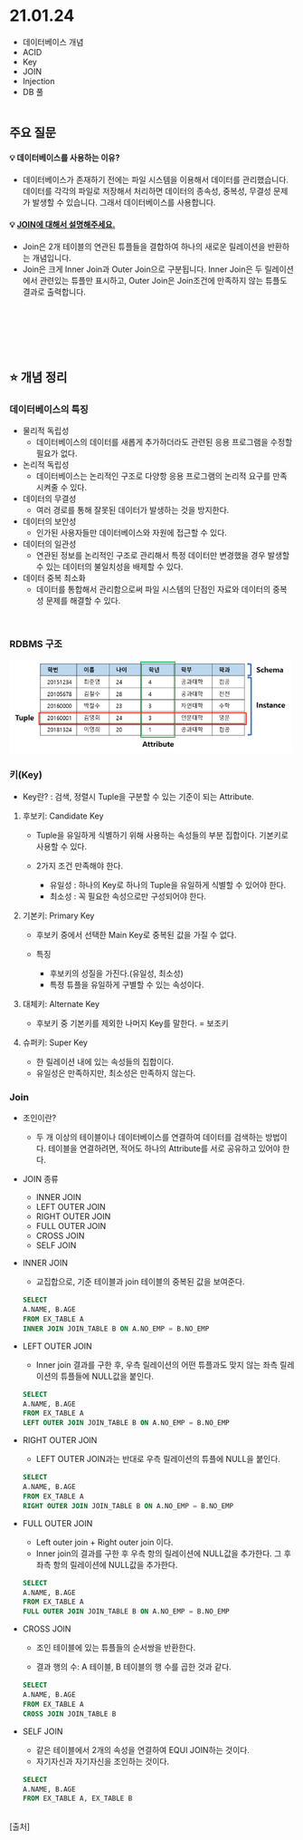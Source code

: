# 21.01.24
* 데이터베이스 개념
* ACID
* Key
* JOIN
* Injection
* DB 풀
<br/><br/>

## 주요 질문
#### 💡 데이터베이스를 사용하는 이유?
* 데이터베이스가 존재하기 전에는 파일 시스템을 이용해서 데이터를 관리했습니다. 데이터를 각각의 파일로 저장해서 처리하면 데이터의 종속성, 중복성, 무결성 문제가 발생할 수 있습니다.  그래서 데이터베이스를 사용합니다.

  
#### 💡 [JOIN에 대해서 설명해주세요.](#Join)
   * Join은 2개 테이블의 연관된 튜플들을 결합하여 하나의 새로운 릴레이션을 반환하는 개념입니다.
   * Join은 크게 Inner Join과 Outer Join으로 구분됩니다.  Inner Join은 두 릴레이션에서 관련있는 튜플만 표시하고, Outer Join은 Join조건에 만족하지 않는 튜플도 결과로 출력합니다.

   




<br/><br/>



<br/><br/>

## ⭐ 개념 정리
### 데이터베이스의 특징

* 물리적 독립성
   * 데이터베이스의 데이터를 새롭게 추가하더라도 관련된 응용 프로그램을 수정할 필요가 없다.
* 논리적 독립성
   * 데이터베이스는 논리적인 구조로 다양항 응용 프로그램의 논리적 요구를 만족시켜줄 수 있다.
* 데이터의 무결성
   * 여러 경로를 통해 잘못된 데이터가 발생하는 것을 방지한다.
* 데이터의 보안성
   * 인가된 사용자들만 데이터베이스와 자원에 접근할 수 있다. 
* 데이터의 일관성
   * 연관된 정보를 논리적인 구조로 관리해서 특정 데이터만 변경했을 경우 발생할 수 있는 데이터의 불일치성을 배제할 수 있다.
* 데이터 중복 최소화 
   * 데이터를 통합해서 관리함으로써 파일 시스템의 단점인 자료와 데이터의 중복성 문제를 해결할 수 있다.


   
   
<br/>

### RDBMS 구조

<img src="images/rdbms_relation.png" width="500">

### 키(Key)
* Key란? : 검색, 정렬시 Tuple을 구분할 수 있는 기준이 되는 Attribute.


1. 후보키: Candidate Key
   * Tuple을 유일하게 식별하기 위해 사용하는 속성들의 부분 집합이다. 기본키로 사용할 수 있다.

   * 2가지 조건 만족해야 한다.

      * 유일성 : 하나의 Key로 하나의 Tuple을 유일하게 식별할 수 있어야 한다.
      * 최소성 : 꼭 필요한 속성으로만 구성되어야 한다.

2. 기본키: Primary Key
   * 후보키 중에서 선택한 Main Key로 중복된 값을 가질 수 없다.

   * 특징
      * 후보키의 성질을 가진다.(유일성, 최소성)
      * 특정 튜플을 유일하게 구별할 수 있는 속성이다.

3. 대체키: Alternate Key
   * 후보키 중 기본키를 제외한 나머지 Key를 말한다. = 보조키


4. 슈퍼키: Super Key
   * 한 릴레이션 내에 있는 속성들의 집합이다.
   * 유일성은 만족하지만, 최소성은 만족하지 않는다.
### Join

* 조인이란?
   * 두 개 이상의 테이블이나 데이터베이스를 연결하여 데이터를 검색하는 방법이다.
   테이블을 연결하려면, 적어도 하나의 Attribute를 서로 공유하고 있어야 한다.


* JOIN 종류
   * INNER JOIN
   * LEFT OUTER JOIN
   * RIGHT OUTER JOIN
   * FULL OUTER JOIN
   * CROSS JOIN
   * SELF JOIN


* INNER JOIN

   * 교집합으로, 기준 테이블과 join 테이블의 중복된 값을 보여준다.
   ```sql
   SELECT
   A.NAME, B.AGE
   FROM EX_TABLE A
   INNER JOIN JOIN_TABLE B ON A.NO_EMP = B.NO_EMP
   ```
* LEFT OUTER JOIN

   * Inner join 결과를 구한 후, 우측 릴레이션의 어떤 튜플과도 맞지 않는 좌측 릴레이션의 튜플들에 NULL값을 붙인다.
   ```sql
   SELECT
   A.NAME, B.AGE
   FROM EX_TABLE A
   LEFT OUTER JOIN JOIN_TABLE B ON A.NO_EMP = B.NO_EMP
   ```
* RIGHT OUTER JOIN

   * LEFT OUTER JOIN과는 반대로 우측 릴레이션의 튜플에 NULL을 붙인다.
   ```sql
   SELECT
   A.NAME, B.AGE
   FROM EX_TABLE A
   RIGHT OUTER JOIN JOIN_TABLE B ON A.NO_EMP = B.NO_EMP
   ```
* FULL OUTER JOIN

   * Left outer join + Right outer join 이다.
   * Inner join의 결과를 구한 후 우측 항의 릴레이션에 NULL값을 추가한다.  그 후 좌측 항의 릴레이션에 NULL값을 추가한다.
   ```sql
   SELECT
   A.NAME, B.AGE
   FROM EX_TABLE A
   FULL OUTER JOIN JOIN_TABLE B ON A.NO_EMP = B.NO_EMP
   ```
* CROSS JOIN

   * 조인 테이블에 있는 튜플들의 순서쌍을 반환한다.

   * 결과 행의 수: A 테이블, B 테이블의 행 수를 곱한 것과 같다.

   ```sql
   SELECT
   A.NAME, B.AGE
   FROM EX_TABLE A
   CROSS JOIN JOIN_TABLE B
   ```
* SELF JOIN

   * 같은 테이블에서 2개의 속성을 연결하여 EQUI JOIN하는 것이다.
   * 자기자신과 자기자신을 조인하는 것이다.

   ```sql
   SELECT
   A.NAME, B.AGE
   FROM EX_TABLE A, EX_TABLE B
   ```






<br/>
[출처]